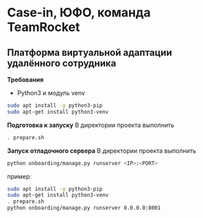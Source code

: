 # Case-in, ЮФО, команда TeamRocket
## Платформа виртуальной адаптации удалённого сотрудника

**Требования**
- Python3 и модуль venv

```bash
sudo apt install -y python3-pip
sudo apt-get install python3-venv

```

**Подготовка к запуску**
В директории проекта выполнить
```bash
. prepare.sh

```

**Запуск отладочного сервера**
В директории проекта выполнить
```bash
python onboarding/manage.py runserver <IP>:<PORT>

```

пример:
```bash
sudo apt install -y python3-pip
sudo apt-get install python3-venv
. prepare.sh
python onboarding/manage.py runserver 0.0.0.0:8001

```

